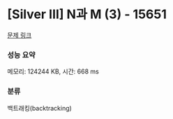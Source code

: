 # [Silver III] N과 M (3) - 15651 

[문제 링크](https://www.acmicpc.net/problem/15651) 

### 성능 요약

메모리: 124244 KB, 시간: 668 ms

### 분류

백트래킹(backtracking)

